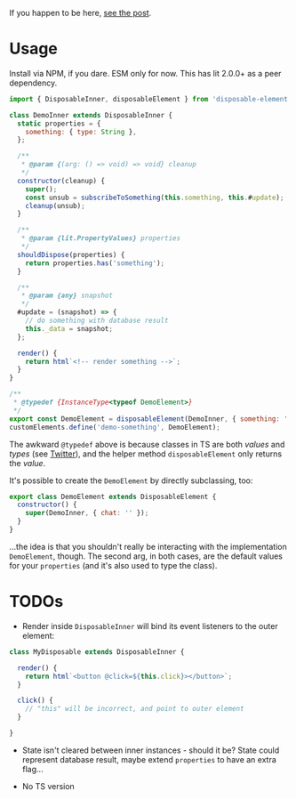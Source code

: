 If you happen to be here, [see the post](https://whistlr.info/2021/disposable-web-components/).

# Usage

Install via NPM, if you dare.
ESM only for now.
This has lit 2.0.0+ as a peer dependency.

```js
import { DisposableInner, disposableElement } from 'disposable-element';

class DemoInner extends DisposableInner {
  static properties = {
    something: { type: String },
  };

  /**
   * @param {(arg: () => void) => void} cleanup
   */
  constructor(cleanup) {
    super();
    const unsub = subscribeToSomething(this.something, this.#update);
    cleanup(unsub);
  }

  /**
   * @param {lit.PropertyValues} properties
   */
  shouldDispose(properties) {
    return properties.has('something');
  }

  /**
   * @param {any} snapshot
   */
  #update = (snapshot) => {
    // do something with database result
    this._data = snapshot;
  };

  render() {
    return html`<!-- render something -->`;
  }
}

/**
 * @typedef {InstanceType<typeof DemoElement>}
 */
export const DemoElement = disposableElement(DemoInner, { something: '' });
customElements.define('demo-something', DemoElement);
```

The awkward `@typedef` above is because classes in TS are both _values_ and _types_ (see [Twitter](https://twitter.com/nhardy96/status/1419596619519979528)), and the helper method `disposableElement` only returns the _value_.

It's possible to create the `DemoElement` by directly subclassing, too:

```js
export class DemoElement extends DisposableElement {
  constructor() {
    super(DemoInner, { chat: '' });
  }
}
```

&hellip;the idea is that you shouldn't really be interacting with the implementation `DemoElement`, though.
The second arg, in both cases, are the default values for your `properties` (and it's also used to type the class).

# TODOs

* Render inside `DisposableInner` will bind its event listeners to the outer element:

```js
class MyDisposable extends DisposableInner {

  render() {
    return html`<button @click=${this.click}></button>`;
  }

  click() {
    // "this" will be incorrect, and point to outer element
  }

}
```

* State isn't cleared between inner instances - should it be? State could represent database result, maybe extend `properties` to have an extra flag...

* No TS version
